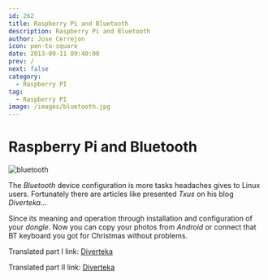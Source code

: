 ```yaml
---
id: 262
title: Raspberry Pi and Bluetooth
description: Raspberry Pi and Bluetooth
author: Jose Cerrejon
icon: pen-to-square
date: 2013-09-11 09:40:00
prev: /
next: false
category:
  - Raspberry PI
tag:
  - Raspberry PI
image: /images/bluetooth.jpg
---
```


# Raspberry Pi and Bluetooth

![bluetooth](/images/bluetooth.jpg)

The *Bluetooth* device configuration is more tasks headaches gives to Linux users. Fortunately there are articles like presented *Txus* on his blog *Diverteka*...

Since its meaning and operation through installation and configuration of your *dongle*. Now you can copy your photos from *Android* or connect that BT keyboard you got for Christmas without problems.

Translated part I link: [Diverteka](http://translate.google.com/translate?sl=es&tl=en&js=n&prev=_t&hl=es&ie=UTF-8&u=http%3A%2F%2Fwww.diverteka.com%2F%3Fp%3D1880)

Translated part II link: [Diverteka](http://translate.google.com/translate?sl=es&tl=en&js=n&prev=_t&hl=es&ie=UTF-8&u=http%3A%2F%2Fwww.diverteka.com%2F%3Fp%3D1903)
